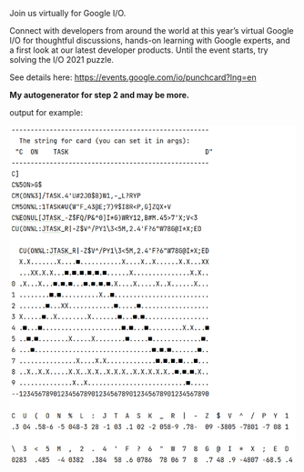 Join us virtually for Google I/O.

Connect with developers from around the world at this year’s virtual Google I/O for thoughtful discussions, hands-on
learning with Google experts, and a first look at our latest developer products. Until the event starts, try solving the
I/O 2021 puzzle.

See details here:
https://events.google.com/io/punchcard?lng=en

**My autogenerator for step 2 and may be more.**

output for example:

![demo](src/main/resources/solution.png)

